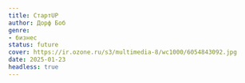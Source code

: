 ```yaml
---
title: СтартUP
author: Дорф Боб
genre:
- бизнес
status: future
cover: https://ir.ozone.ru/s3/multimedia-8/wc1000/6054843092.jpg
date: 2025-01-23
headless: true
---
```


